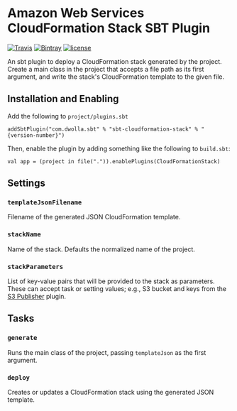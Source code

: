 # Amazon Web Services CloudFormation Stack SBT Plugin

[![Travis](https://img.shields.io/travis/Dwolla/sbt-cloudformation-stack.svg?style=flat-square)](https://travis-ci.org/Dwolla/sbt-cloudformation-stack)
[![Bintray](https://img.shields.io/bintray/v/dwolla/sbt-plugins/sbt-cloudformation-stack.svg?style=flat-square)](https://bintray.com/dwolla/sbt-plugins/sbt-cloudformation-stack/view)
[![license](https://img.shields.io/github/license/Dwolla/sbt-cloudformation-stack.svg?style=flat-square)]()

An sbt plugin to deploy a CloudFormation stack generated by the project. Create a main class in the project that accepts a file path as its first argument, and write the stack's CloudFormation template to the given file.

## Installation and Enabling

Add the following to `project/plugins.sbt`

    addSbtPlugin("com.dwolla.sbt" % "sbt-cloudformation-stack" % "{version-number}")

Then, enable the plugin by adding something like the following to `build.sbt`:

    val app = (project in file(".")).enablePlugins(CloudFormationStack)

## Settings

### `templateJsonFilename`

Filename of the generated JSON CloudFormation template.

### `stackName`

Name of the stack. Defaults the normalized name of the project.

### `stackParameters`

List of key-value pairs that will be provided to the stack as parameters. These can accept task or setting values; e.g., S3 bucket and keys from the [S3 Publisher](https://github.com/Dwolla/sbt-s3-publisher) plugin.

## Tasks

### `generate`

Runs the main class of the project, passing `templateJson` as the first argument. 

### `deploy`

Creates or updates a CloudFormation stack using the generated JSON template.
